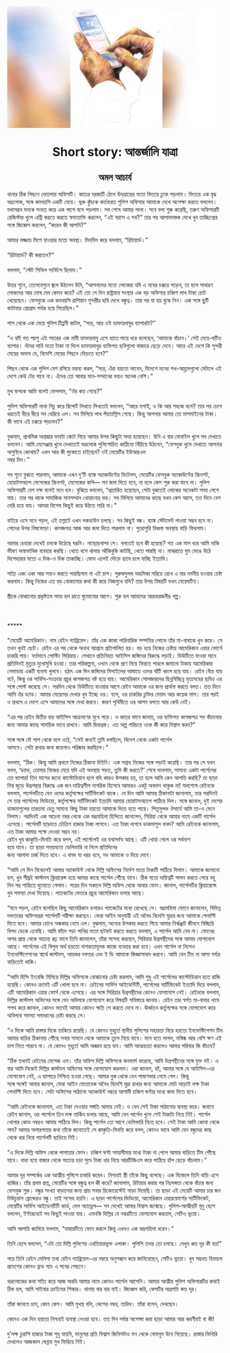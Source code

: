 <div align=center> <img src="../../metadata/images/rabibasariya/Short-story:-আন্তর্জালি-যাত্রা.jpg" align="center" ></div>
<h1 align=center>Short story: আন্তর্জালি যাত্রা</h1>
<h2 align=center>অমল আচার্য</h2>
থানার ঠিক পিছনে দোতলায় অফিসটি। কাচের দরজাটি ঠেলে উদ্‌ভ্রান্তের মতো ভিতরে ঢুকে পড়লাম। ভিতরে এক বৃদ্ধ ভদ্রলোক, সঙ্গে কমবয়সি একটি মেয়ে। ভুরু কুঁচকে কর্তব্যরত পুলিশ অফিসার আমাকে দেখে অপেক্ষা করতে বললেন। যথাসম্ভব মনকে সংযত করে এক পাশে বসে পড়লাম। সব শেষে আমার পালা। সবে বলা শুরু করেছি, তরুণ অফিসারটি রেজিস্টার খুলে এন্ট্রি করতে করতে স্বগতোক্তি করলেন, “এই বয়সে এ সব?” তার পর আপাদমস্তক দেখে খুব তাচ্ছিল্যের সঙ্গে জিজ্ঞেস করলেন, “করেন কী আপনি?”<br> <br>আমার লজ্জায় মিশে যাওয়ার মতো অবস্থা। মিনমিন করে বললাম, “রিটায়ার্ড।”<br> <br>“রিটায়ার্ড? কী করতেন?”<br> <br>বললাম, “স্টেট সিভিল সার্ভিসে ছিলাম।”<br> <br>উত্তর শুনে, তেলেবেগুনে জ্বলে উঠলেন উনি, “আপনাদের মতো লোকেরা যদি এ সবের চক্করে পড়েন, তা হলে সাধারণ লোকদের আর দোষ দেব কেমন করে? এই তো সে দিন রাষ্ট্রায়ত্ত সংস্থার এক বড় অফিসার চব্বিশ লাখ টাকা চোট খেয়েছেন। ফেসবুকে এক কমবয়সি রাশিয়ান সুন্দরীর ছবি দেখে বন্ধুত্ব। তার পর যা হয় বুঝে নিন। এক সঙ্গে ছুটি কাটাবার প্রোগ্রাম পর্যন্ত হয়ে গিয়েছিল।”<br> <br>পাশ থেকে এক মেয়ে পুলিশ টিপ্পনী কাটল, “স্যর, আর ওই ডাক্তারবাবুর ব্যাপারটা?”<br> <br>“ও হ্যাঁ! গত পরশু এই শহরের এক নামী ডাক্তারবাবু এসে হাতে পায়ে ধরে বলেছেন, ‘আমাকে বাঁচান।’ সেই মেয়ে-ঘটিত ব্যাপার। ওঁদের দাবি মতো টাকা না দিলে ডাক্তারবাবুর ব্যক্তিগত ছবিগুলো বাজারে ছেড়ে দেবে। আরে এই দেশে কি সুন্দরী মেয়ের অভাব যে, বিদেশি মেয়ের পিছনে দৌড়তে হবে?”<br> <br>পিছন থেকে এক পুলিশ বেশ রসিয়ে মন্তব্য করল, “স্যর, এঁরা হয়তো ভাবেন, বিদেশে মনের শখ-আহ্লাদগুলো মেটালে এই দেশে কেউ টের পাবে না। এঁদের তো আবার মান-সম্মানের ভয়ও অনেক বেশি।”<br> <br>মুখ ফসকে আমি বলেই ফেললাম, “ওঁর কত গেছে?”<br> <br>পুলিশ অফিসারটি মাথা নিচু করে রিপোর্ট লিখতে লিখতেই বললেন, “আরে মশাই, ও কি আর সহজে বলে? তার পর চেপে ধরতেই ধীরে ধীরে সব বেরিয়ে এল। সব মিলিয়ে লাখ পঁয়তাল্লিশ গেছে। কিন্তু আপনার আমার তো মাসমাইনের টাকা। কী ভাবে এই চক্করে পড়লেন?”<br> <br>বুঝলাম, প্রাথমিক অশ্রদ্ধার ভাবটা কেটে গিয়ে আমার উপর কিছুটা সদয় হয়েছেন। উনি এ বার মোবাইল খুলে সব দেখাতে বললেন। আমি মেসেঞ্জার খুলে দেখাতেই ভদ্রলোক পুলিশোচিত কাঠিন্যে খিঁচিয়ে উঠলেন, “ফেসবুক খুলে দেখাতে আপনার অসুবিধে কোথায়? এখন আর কী লুকোতে চাইছেন? ওই মেয়েটির ইউআরএল<br>
নম্বর দিন।”<br> <br>সব শুনে বুঝতে পারলাম, আমাকে এখন দু’টি ব্যাঙ্ক অ্যাকাউন্টের ডিটেলস, মেয়েটির ফেসবুক অ্যাকাউন্টের স্ক্রিনশট, হোয়াটসঅ্যাপ মেসেজের স্ক্রিনশট, মেসেজের কপি— সব জমা দিতে হবে, না হলে কেস শুরু করা যাবে না। পুলিশ অফিসারটি বেশ দক্ষ বলেই মনে হল। বুঝিয়ে বললেন, “প্রতারিত হয়েছেন, সেটা বুঝতেই লোকের অনেকটা সময় লেগে যায়। তার পর থাকে সামাজিক মানসম্মান খোয়ানোর ভয়। সব মিলিয়ে আমাদের কাছে যখন কেস আসে, তত দিনে বেশ দেরি হয়ে যায়। আমরা বিশেষ কিছুই করে উঠতে পারি না।”<br> <br>বাইরে এসে মনে পড়ল, এই তল্লাটে এখন লকডাউন চলছে। সব কিছুই বন্ধ। ব্যাঙ্ক স্টেটমেন্ট পাওয়া সম্ভব হবে না। গোদের উপর বিষফোড়া। কাগজপত্র আজ আর জমা দিতে পারলাম না। পুরোপুরি বিধ্বস্ত অবস্থায় বাড়ি ফিরলাম।<br> <br>আমার চেহারা দেখেই চমকে উঠেছে ঘরনি। নাছোড়বান্দা সে। বলতেই হবে কী হয়েছে? গত এক মাস ধরে আমি নাকি ভীষণ অস্বাভাবিক ব্যবহার করছি। খেতে বসে থালায় আঁকিবুকি কাটছি, খেতে পারছি না। মাঝরাতে ঘুম ভেঙে উঠে দিশেহারার মতো এ দিক-ও দিক তাকাচ্ছি। ফোন এলেই দৌড়ে ছাদে চলে যাচ্ছি ইত্যাদি।<br> <br>সত্যি একা একা আর সহ্যও করতে পারছিলাম না এই চাপ। পুরুষসুলভ অহমিকা সরিয়ে রেখে এ বার নমনীয় হওয়ার চেষ্টা করলাম। কিন্তু নিজের এত বড় বোকামোর কথা কী করে নিজমুখে বলি? তার উপর বিষয়টি যখন মেয়েঘটিত।<br> <br>স্ত্রীকে বোঝানোর প্রকৃষ্টতম সময় হল রাতে ঘুমোনোর আগে। শুরু হল আমাদের আরব্যরজনীর গল্প।<br> <br><br> <br>*****<br> <br>“মেয়েটি আমেরিকান। নাম রেইন গ্যাব্রিয়েল। তাঁর এক কাকা পারিবারিক সম্পত্তির লোভে তাঁর মা-বাবাকে খুন করে। সে তখন খুবই ছোট। রেইন এর পর থেকে অনাথ আশ্রমে প্রতিপালিত হয়। বড় হয়ে নিজের চেষ্টায় আমেরিকান এয়ার ফোর্সে চাকরি পায়। বর্তমানে পোস্টিং সিরিয়ায়। সেখানে প্রতিনিয়ত আইসিস জঙ্গিদের বিরুদ্ধে লড়াই। ডিউটিতে যাওয়া মানে প্রতিদিনই মৃত্যুর মুখোমুখি হওয়া। তার পরিকল্পনা, ওখান থেকে প্রাণ নিয়ে ফিরতে পারলে জমানো টাকায় আমেরিকার নেভাডায় একটি ব্যবসা খুলবে। হঠাৎ এক দিন জঙ্গিদের মিসাইলের আঘাতে ওদের ঘাঁটি ধ্বংস হয়ে যায়। রেইন বেঁচে যায় বটে, কিন্তু ওর সার্ভিস-সংক্রান্ত প্রচুর কাগজপত্র নষ্ট হয়ে যায়। আমেরিকান সোলজারদের ছিন্নবিচ্ছিন্ন মৃতদেহের ছবিও এর সঙ্গে পোস্ট করেছে সে। পরদিন থেকে ডিউটিতে যাওয়ার আগে রেইন আমাকে ওর জন্য প্রার্থনা করতে বলত। তত দিনে আমি ওঁর ড্যাড। আমার মেয়েদের দেখার খুব ইচ্ছে ওর। বলে, ওর চাকরির চুক্তির মেয়াদ আর কয়েক মাস। তার পরই ও প্রথমে এ দেশে এসে আমাদের সঙ্গে দেখা করবে। কারণ পৃথিবীতে ওর আপন বলতে আর কেউ নেই।<br> <br>“এর পর রেইন দ্বিতীয় বার আইসিস আক্রমণের মুখে পড়ে। ও কাতর ভাবে জানায়, ওর ব্যক্তিগত কাগজপত্র সব বাঁচানোর জন্য আমার কাছে সাময়িক ভাবে রাখবে। আমি দ্বিধাগ্রস্ত। এত অল্প পরিচয়ে ওকে কী করে বিশ্বাস করব?”<br> <br>সঙ্গে সঙ্গে বৌ পাশ থেকে বলে ওঠে, “সেই জন্যই তুমি বলছিলে, বিদেশ থেকে একটা পার্সেল<br>
আসবে। সেটা রাখার জন্য জায়গাও পরিষ্কার করছিলে।”<br> <br>বললাম, “ঠিক। কিন্তু আমি প্রথমে নিজের ঠিকানা দিইনি। এক সপ্তাহ নিজের সঙ্গে লড়াই করেছি। তার পর সে যখন বলল, ‘ড্যাড, তোমার নিজের মেয়ে যদি এই অবস্থায় পড়ত, তুমি কী করতে?’ শেষে ভাবলাম, সামান্য একটা পার্সেলের তো ব্যাপার! তিন মাসের জন্যে কাস্টোডিয়ান হলে যদি কারও উপকার হয়, তা হলে আমি কেন আপত্তি করছি? তা ছাড়া বিশ্ব জুড়ে উগ্রপন্থার বিরুদ্ধে এক জন দায়িত্বশীল নাগরিক হিসেবে আমারও একটু অবদান থাকুক না! অবশেষে রেইনকে বললাম, পার্সেলটিতে যেন ওদের কর্তৃপক্ষের সার্টিফিকেট থাকে। যে দিন আমি আমার ঠিকানাটা জানালাম, তার পরদিনই সে তার পার্সেলের ভিডিয়ো, কর্তৃপক্ষের সার্টিফিকেট ইত্যাদি আমার হোয়াটসঅ্যাপে পাঠিয়ে দিল। সঙ্গে জানাল, দুই দেশের ডাকমাশুলের তারতম্য হেতু সামান্য কিছু টাকা হয়তো আমাকে দিতে হতে পারে। পিতৃসুলভ ঔদার্যে আমি তা-ও মেনে নিলাম। পরদিনই এক অচেনা নম্বর থেকে এক ভদ্রমহিলা হিন্দিতে জানালেন, সিরিয়া থেকে আমার নামে একটি পার্সেল এসেছে। পার্সেলটি ছাড়াতে চৌত্রিশ হাজার টাকা লাগবে। এত টাকা লাগবে ডাকমাশুল বাবদ? আমি রেইনকে জানালাম, এত টাকা আমার পক্ষে দেওয়া সম্ভব নয়।<br>
রেইন খুব কাকুতি-মিনতি করে বলল, এই পার্সেলেই ওর যথাসর্বস্ব আছে। এটি খোয়া গেলে ওর সর্বনাশ<br>
হয়ে যাবে। তা ছাড়া সময়মতো ডেলিভারি না নিলে প্রতিদিনের<br>
জন্য আলাদা চার্জ দিতে হবে। এ বাবদ যা খরচ হবে, সব আমাকে ও দিয়ে দেবে।<br> <br>“আমি সে দিন বিকেলেই আমার অ্যাকাউন্ট থেকে দিল্লি অফিসের নির্দেশ মতো টাকাটি পাঠিয়ে দিলাম। আমাকে জানানো হল, খুব শীঘ্রই কাস্টমস ক্লিয়ারেন্স হয়ে আমার কাছে পার্সেল পৌঁছে যাবে। ঠিক মতো দায়িত্বটি পালন করতে পেরে বহু দিন পর শান্তিতে ঘুমোতে গেলাম। পরের দিন সকালে দিল্লি অফিস থেকে আবার ফোন। জানাল, পার্সেলটির ক্লিয়ারেন্সে খুব সমস্যা দেখা দিয়েছে। প্যাকেটের ভেতরে প্রচুর আমেরিকান ডলার আছে।<br> <br>“মনে পড়ল, রেইন বলেছিল কিছু আমেরিকান ডলারও প্যাকেটের মধ্যে রেখেছে সে। ভদ্রমহিলা ফোনে জানালেন, বিভিন্ন দফতরের অফিসাররা পার্সেলটি পরীক্ষা করছেন। ফেরা আইন অনুযায়ী এই অবৈধ বিদেশি মুদ্রার জন্য আমাকে পেনাল্টি দিতে হবে। আমার চোখে অন্ধকার নেমে এল। বুঝলাম, অন্যের উপকার করতে গিয়ে আমার নির্ঝঞ্ঝাট জীবনে বিচ্ছিরি বিপদ ডেকে এনেছি। আমি ফাঁদে পড়া পাখির মতো ছটফট করতে করতে বললাম, এ পার্সেল আমি নেব না। ফোনের অপর প্রান্ত থেকে অত্যন্ত রূঢ় ভাবে তিনি জানালেন, তাঁরা সন্দেহ করছেন, সিরিয়ার উগ্রপন্থীদের সঙ্গে আমার যোগাযোগ আছে। পার্সেলের এই বিপুল অর্থ হয়তো নাশকতামূলক কাজে ব্যবহার করা হবে। এখন পার্সেল না নিলেও ইনভেস্টিগেশনের স্বার্থে কাস্টমস, আয়কর দফতর এবং ই ডি আমাকে জিজ্ঞাসাবাদ করবে। আমি যেন টিম না আসা পর্যন্ত বাড়িতেই থাকি।<br> <br>“আমি হিন্দি ইংরেজি মিলিয়ে দিল্লির অফিসকে বোঝানোর চেষ্টা করলাম, আমি শুধু এই পার্সেলের কাস্টোডিয়ান হতে রাজি হয়েছি। কোনও ক্রমেই এটি খোলা হবে না। রেইনের সার্ভিস আইডেন্টিটি, পার্সেলের সার্টিফিকেট ইত্যাদি দিয়ে বললাম, এটি আমেরিকান এয়ার ফোর্স থেকে এসেছে। এর সঙ্গে সিরিয়ার উগ্রপন্থীদের কোনও যোগাযোগ নেই। রেইনকে বললাম, দিল্লির কাস্টমস অফিসের সঙ্গে যেন অবিলম্বে যোগাযোগ করে বিষয়টি সবিস্তারে জানায়। রেইন তার স্বর্গত মা-বাবার নামে শপথ করে জানাল, কোনও ভাবেই আমার কোনও ক্ষতি সে করতে দেবে না। ঊর্ধ্বতন কর্তৃপক্ষের সঙ্গে যোগাযোগ করে অবিলম্বে সমস্যা সমাধানের চেষ্টা করছে সে।<br> <br>“এ দিকে আমি রাস্তার দিকে তাকিয়ে রয়েছি। যে কোনও মুহূর্তে স্থানীয় পুলিশের সহায়তা নিয়ে  হয়তো ইনভেস্টিগেশন টিম আমার বাড়ির ঠিকানায় পৌঁছে সবার সামনে থেকে আমাকে তুলে নিয়ে যাবে। মনে হতে লাগল, মস্তিষ্ক আর বেশি ক্ষণ এই চাপ নিতে পারবে না। যে কোনও মুহূর্তে আমি অজ্ঞান হয়ে যাব। আমি আত্মহত্যা করলেও আমার পরিবার কি বাঁচবে?<br> <br>“ঠিক তখনই রেইনের মেসেজ এল। তাঁর অফিস দিল্লি অফিসকে কনফার্ম করেছে, আমি  উগ্রপন্থীদের সঙ্গে যুক্ত নই। এ বার আমি নিজেই দিল্লির কাস্টমস অফিসের সঙ্গে যোগাযোগ করলাম। ওরা জানাল, হ্যাঁ, আমার সঙ্গে যে আইসিস-এর যোগাযোগ নেই, এ ব্যাপারে নিশ্চিত হওয়া গেছে। আমার বুক থেকে যেন পাষাণভার নেমে গেল। কিন্তু<br>
সঙ্গে সঙ্গেই আবার জানাল, ফেরা আইন মোতাবেক অবৈধ বিদেশি মুদ্রা রাখার  জন্য আমাকে মোট আড়াই লক্ষ টাকা পেনাল্টি দিতে হবে। সেটা অফিসের পাঠানো অ্যাকাউন্ট নম্বরে আগামী চব্বিশ ঘণ্টার মধ্যে জমা দিতে হবে।<br> <br>“আমি রেইনকে জানালাম, এত টাকা দেওয়ার সঙ্গতি আমার নেই। ও যেন সেই টাকা পাঠানোর ব্যবস্থা করে। জবাবে রেইন জানাল, ওর পার্সেলে তিন লক্ষ মার্কিন ডলার আছে, আমি যেন পার্সেল খুলে সেই টাকাটা নিয়ে নিই। পার্সেল খোলার কোড নম্বরও আমায় পাঠিয়ে দিল। কিন্তু পার্সেল তো আগে ডেলিভারি নিতে হবে। সেই টাকা আমি কোথা থেকে পাব? আমার অপারগতার কথা তাঁকে জানাতেই সে কাকুতি-মিনতি করে বলল, কোনও ভাবে আমি যেন বন্ধুদের কাছ থেকে ধার নিয়ে পার্সেলটি ছাড়িয়ে নিই।<br> <br>“এ দিকে দিল্লি অফিস থেকে লাগাতার ফোন। চব্বিশ ঘণ্টা সময়সীমার মধ্যে টাকা না পেলে আমার বাড়িতে টিম পৌঁছে যাবে। বাধ্য হয়ে বাজার থেকে অত্যন্ত চড়া সুদে টাকা ধার নিয়ে আরটিজিএস করে পাঠিয়ে হাঁপ ছেড়ে বাঁচলাম।”<br> <br>আমার দূর সম্পর্কের এক আত্মীয় পুলিশে চাকরি করেন। নিশ্চয়ই স্ত্রী তাঁকে কিছু বলেছে। এক বিকেলে তিনি বাড়ি এসে হাজির। তাঁর প্রথম প্রশ্ন, মেয়েটির সঙ্গে বন্ধুত্ব হল কী করে? জানালাম, রিটায়ার করার পর নিঃসঙ্গতা থেকে বাঁচার জন্য ফেসবুক শুরু। বন্ধুর সংখ্যা বাড়ানোর জন্য প্রায় সবার রিকোয়েস্টেই সাড়া দিয়েছি। তা ছাড়া এই মেয়েটি আমার চার জন মিউচুয়াল ফ্রেন্ডেরও বন্ধু। তাই সন্দেহ হয়নি। এ ছাড়া পার্সেলের ভিডিয়ো, আমেরিকান এয়ারফোর্সের সার্টিফিকেট, মেয়েটির সার্ভিস আইডেনটিটি কার্ড, মেল অ্যাড্রেস—  সব দেখেই আমার  বিশ্বাস জন্মেছে। পুলিশ-আত্মীয়টি মৃদু হেসে বললেন, ইন্টারনেটে সব কিছুই পাওয়া যায়। এমনকি দিল্লির যে নম্বরটিতে যোগাযোগ করতাম, সেটিও ভুয়ো।<br> <br>আমি আপত্তি জানিয়ে বললাম, “নাম্বারটিতে ফোন করলে কিন্তু এখনও এক ভদ্রমহিলা ধরেন।”<br> <br>তিনি হেসে বললেন, “এটা তো দিল্লি পুলিশের এখতিয়ারভুক্ত এলাকা। পুলিশি তদন্ত তো চলছে। দেখুন কত দূর কী হয়!”<br> <br>পরে তিনি রেইন মেলিসা তথা রেইন গ্যাব্রিয়েল-এর নম্বরে অনুসন্ধান করে জানিয়েছেন, সেটিও ভুয়ো। খুব সম্ভবত হিমাচল প্রদেশের কোনও ফ্রড গ্যাং এ সবের পেছনে।<br> <br>ভদ্রলোকের কথা সত্যি করে আজ অবধি আমার নামে কোনও পার্সেল আসেনি। আমার আত্মীয় পুলিশ অফিসারটির কথাই ঠিক হল, আমি সাইবার ক্রাইমের শিকার। থানায় বার বার যাই। জিজ্ঞেস করি, কেসটির অগ্রগতি কত দূর।<br> <br>তাঁরা জানতে চান, কোন কেস। আমি মুখস্থ বলি, কেসের নম্বর, তারিখ। তাঁরা বলেন, দেখছেন।<br> <br>কোনও এক দিন হয়তো নিশ্চয়ই ব্যবস্থা নেওয়া হবে। তত দিন পর্যন্ত অপেক্ষা করা ছাড়া আমার আর করণীয়ই বা কী!<br> <br>দু’লক্ষ চুরাশি হাজার টাকা শুধু যায়নি, মানুষের প্রতি বিশ্বাস জিনিসটাও মন থেকে বেমালুম উবে গিয়েছে। রাস্তার ভিখিরি দেখলেও আজকাল ঘেন্নায় মুখ ফিরিয়ে নিই।<br> <br><br> <br><br> <br>
